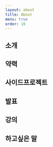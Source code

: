 ```yaml
---
layout: about
title: About
menu: true
order: 10
---
```


## 소개


## 약력



## 사이드프로젝트



## 발표


## 강의


## 하고싶은 말

